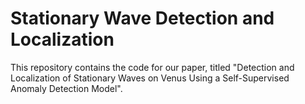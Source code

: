 # Stationary Wave Detection and Localization
This repository contains the code for our paper, titled "Detection and Localization of Stationary Waves on Venus Using a Self-Supervised Anomaly Detection Model".
